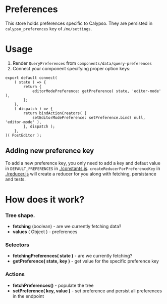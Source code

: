Preferences
========

This store holds preferences specific to Calypso.
They are persisted in `calypso_preferences` key of `/me/settings`.

# Usage

1. Render `QueryPreferences` from `components/data/query-preferences`
2. Connect your component specifying proper option keys:
```
export default connect(
	( state ) => {
		return {
			editorModePreference: getPreference( state, 'editor-mode' ),
		};
	},
	( dispatch ) => {
		return bindActionCreators( {
			setEditorModePreference: setPreference.bind( null, 'editor-mode' ),
		}, dispatch );
	},
)( PostEditor );
```


## Adding new preference key

To add a new preference key, you only need to add a key and defaut value in `DEFAULT_PREFERENCES` in [./constants.js](./constants.js).
`createReducerForPreferenceKey` in [./reducer.js](./reducer.js) will create a reducer for you along with fetching, persistance and tests.

# How does it work?

### Tree shape.

- **fetching** (boolean) - are we currently fetching data?
- **values** ( Object ) - preferences

### Selectors

- **fetchingPreferences( state )** - are we currently fetching?
- **getPreference( state, key )** - get value for the specific preference key


### Actions

- **fetchPreferences()** - populate the tree
- **setPreference( key, value )** - set preference and persist all preferences in the endpoint

